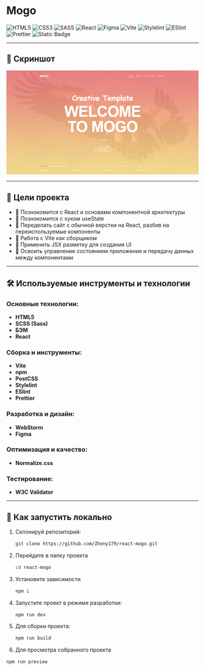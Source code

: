 # Mogo 

![HTML5](https://img.shields.io/badge/html5-%23E34F26.svg?style=for-the-badge&logo=html5&logoColor=white)
![CSS3](https://img.shields.io/badge/css3-%231572B6.svg?style=for-the-badge&logo=CSS&logoColor=white)
![SASS](https://img.shields.io/badge/SASS-hotpink.svg?style=for-the-badge&logo=SASS&logoColor=white)
![React](https://img.shields.io/badge/react-%2320232a.svg?style=for-the-badge&logo=react&logoColor=%2361DAFB)
![Figma](https://img.shields.io/badge/figma-%23F24E1E.svg?style=for-the-badge&logo=figma&logoColor=white)
![Vite](https://img.shields.io/badge/vite-%23646CFF.svg?style=for-the-badge&logo=vite&logoColor=white)
![Stylelint](https://img.shields.io/badge/stylelint-black?style=for-the-badge&logo=stylelint&logoColor=white)
![ESlint](https://img.shields.io/badge/ESlint-black?style=for-the-badge&logo=eslint&logoColor=white)
![Prettier](https://img.shields.io/badge/prettier-black?style=for-the-badge&logo=prettier&logoColor=white)
![Static Badge](https://img.shields.io/badge/postcss-black?style=for-the-badge&logo=postcss&logoColor=white)

---

## 📸 Скриншот


![Превью сайта Mogo](public/screenshot.png)


---


## 🎯 Цели проекта


- 🎯 Познокомится с React и основами компонентной архитектуры
- 🎯 Познокомится с хуком useState
- 🎯 Переделать сайт с обычной верстки на React, разбив на переиспользуемые компоненты
- 🎯 Работа с Vite как сборщиком
- 🎯 Применить JSX разметку для создания UI
- 🎯 Освоить управление состоянием приложения и передачу данных между компонентами


---

## 🛠️ Используемые инструменты и технологии



### Основные технологии:
- **HTML5**
- **SCSS (Sass)**
- **БЭМ**
- **React**


### Сборка и инструменты:
- **Vite**
- **npm**
- **PostCSS**
- **Stylelint**
- **ESlint**
- **Prettier**


### Разработка и дизайн:
- **WebStorm**
- **Figma**


### Оптимизация и качество:
- **Normalize.css**


### Тестирование:
- **W3C Validator**


---

## 🚀 Как запустить локально
1.  Склонируй репозиторий: <br/>
    ```bash
    git clone https://github.com/Zheny179/react-mogo.git
    ```
2.  Перейдите в папку проекта
    ```bash
    cd react-mogo
    ```
3.  Установите зависимости  <br/>
    ```bash
    npm i
    ```
4.  Запустите проект в режиме разработки: <br/>
    ```bash
    npm run dev
    ```
5.  Для сборки проекта: <br/>
    ```bash
    npm run build
    ```
6.  Для просмотра собранного проекта
   ```bash
   npm run preview
   ```


